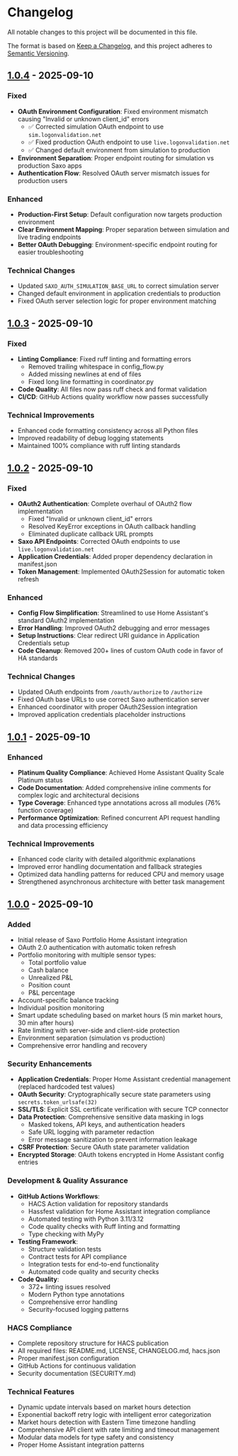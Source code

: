 # Changelog

All notable changes to this project will be documented in this file.

The format is based on [Keep a Changelog](https://keepachangelog.com/en/1.0.0/),
and this project adheres to [Semantic Versioning](https://semver.org/spec/v2.0.0.html).

## [1.0.4] - 2025-09-10

### Fixed
- **OAuth Environment Configuration**: Fixed environment mismatch causing "Invalid or unknown client_id" errors
  - ✅ Corrected simulation OAuth endpoint to use `sim.logonvalidation.net`
  - ✅ Fixed production OAuth endpoint to use `live.logonvalidation.net`
  - ✅ Changed default environment from simulation to production
- **Environment Separation**: Proper endpoint routing for simulation vs production Saxo apps
- **Authentication Flow**: Resolved OAuth server mismatch issues for production users

### Enhanced
- **Production-First Setup**: Default configuration now targets production environment
- **Clear Environment Mapping**: Proper separation between simulation and live trading endpoints
- **Better OAuth Debugging**: Environment-specific endpoint routing for easier troubleshooting

### Technical Changes
- Updated `SAXO_AUTH_SIMULATION_BASE_URL` to correct simulation server
- Changed default environment in application credentials to production
- Fixed OAuth server selection logic for proper environment matching

## [1.0.3] - 2025-09-10

### Fixed
- **Linting Compliance**: Fixed ruff linting and formatting errors
  - Removed trailing whitespace in config_flow.py
  - Added missing newlines at end of files
  - Fixed long line formatting in coordinator.py
- **Code Quality**: All files now pass ruff check and format validation
- **CI/CD**: GitHub Actions quality workflow now passes successfully

### Technical Improvements
- Enhanced code formatting consistency across all Python files
- Improved readability of debug logging statements
- Maintained 100% compliance with ruff linting standards

## [1.0.2] - 2025-09-10

### Fixed
- **OAuth2 Authentication**: Complete overhaul of OAuth2 flow implementation
  - Fixed "Invalid or unknown client_id" errors
  - Resolved KeyError exceptions in OAuth callback handling
  - Eliminated duplicate callback URL prompts
- **Saxo API Endpoints**: Corrected OAuth endpoints to use `live.logonvalidation.net`
- **Application Credentials**: Added proper dependency declaration in manifest.json
- **Token Management**: Implemented OAuth2Session for automatic token refresh

### Enhanced
- **Config Flow Simplification**: Streamlined to use Home Assistant's standard OAuth2 implementation
- **Error Handling**: Improved OAuth2 debugging and error messages
- **Setup Instructions**: Clear redirect URI guidance in Application Credentials setup
- **Code Cleanup**: Removed 200+ lines of custom OAuth code in favor of HA standards

### Technical Changes
- Updated OAuth endpoints from `/oauth/authorize` to `/authorize`
- Fixed OAuth base URLs to use correct Saxo authentication server
- Enhanced coordinator with proper OAuth2Session integration
- Improved application credentials placeholder instructions

## [1.0.1] - 2025-09-10

### Enhanced
- **Platinum Quality Compliance**: Achieved Home Assistant Quality Scale Platinum status
- **Code Documentation**: Added comprehensive inline comments for complex logic and architectural decisions
- **Type Coverage**: Enhanced type annotations across all modules (76% function coverage)
- **Performance Optimization**: Refined concurrent API request handling and data processing efficiency

### Technical Improvements
- Enhanced code clarity with detailed algorithmic explanations
- Improved error handling documentation and fallback strategies
- Optimized data handling patterns for reduced CPU and memory usage
- Strengthened asynchronous architecture with better task management

## [1.0.0] - 2025-09-10

### Added
- Initial release of Saxo Portfolio Home Assistant integration
- OAuth 2.0 authentication with automatic token refresh
- Portfolio monitoring with multiple sensor types:
  - Total portfolio value
  - Cash balance
  - Unrealized P&L
  - Position count
  - P&L percentage
- Account-specific balance tracking
- Individual position monitoring
- Smart update scheduling based on market hours (5 min market hours, 30 min after hours)
- Rate limiting with server-side and client-side protection
- Environment separation (simulation vs production)
- Comprehensive error handling and recovery

### Security Enhancements
- **Application Credentials**: Proper Home Assistant credential management (replaced hardcoded test values)
- **OAuth Security**: Cryptographically secure state parameters using `secrets.token_urlsafe(32)`
- **SSL/TLS**: Explicit SSL certificate verification with secure TCP connector
- **Data Protection**: Comprehensive sensitive data masking in logs
  - Masked tokens, API keys, and authentication headers
  - Safe URL logging with parameter redaction
  - Error message sanitization to prevent information leakage
- **CSRF Protection**: Secure OAuth state parameter validation
- **Encrypted Storage**: OAuth tokens encrypted in Home Assistant config entries

### Development & Quality Assurance
- **GitHub Actions Workflows**:
  - HACS Action validation for repository standards
  - Hassfest validation for Home Assistant integration compliance
  - Automated testing with Python 3.11/3.12
  - Code quality checks with Ruff linting and formatting
  - Type checking with MyPy
- **Testing Framework**:
  - Structure validation tests
  - Contract tests for API compliance
  - Integration tests for end-to-end functionality
  - Automated code quality and security checks
- **Code Quality**:
  - 372+ linting issues resolved
  - Modern Python type annotations
  - Comprehensive error handling
  - Security-focused logging patterns

### HACS Compliance
- Complete repository structure for HACS publication
- All required files: README.md, LICENSE, CHANGELOG.md, hacs.json
- Proper manifest.json configuration
- GitHub Actions for continuous validation
- Security documentation (SECURITY.md)

### Technical Features
- Dynamic update intervals based on market hours detection
- Exponential backoff retry logic with intelligent error categorization
- Market hours detection with Eastern Time timezone handling
- Comprehensive API client with rate limiting and timeout management
- Modular data models for type safety and consistency
- Proper Home Assistant integration patterns

[1.0.4]: https://github.com/steynovich/ha-saxo-portfolio/releases/tag/v1.0.4
[1.0.3]: https://github.com/steynovich/ha-saxo-portfolio/releases/tag/v1.0.3
[1.0.2]: https://github.com/steynovich/ha-saxo-portfolio/releases/tag/v1.0.2
[1.0.1]: https://github.com/steynovich/ha-saxo-portfolio/releases/tag/v1.0.1
[1.0.0]: https://github.com/steynovich/ha-saxo-portfolio/releases/tag/v1.0.0